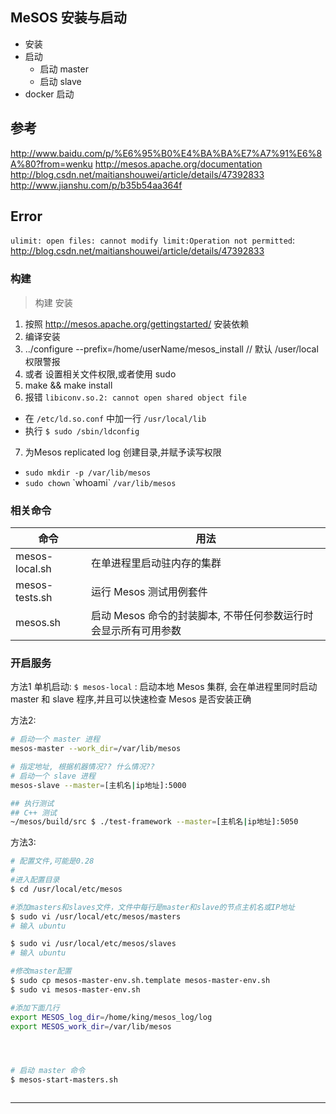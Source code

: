 ## MeSOS 安装与启动

- 安装
- 启动
    - 启动 master
    - 启动 slave
- docker 启动


## 参考
<http://www.baidu.com/p/%E6%95%B0%E4%BA%BA%E7%A7%91%E6%8A%80?from=wenku>
<http://mesos.apache.org/documentation>
<http://blog.csdn.net/maitianshouwei/article/details/47392833>
<http://www.jianshu.com/p/b35b54aa364f>

## Error

`ulimit: open files: cannot modify limit:Operation not permitted`:
<http://blog.csdn.net/maitianshouwei/article/details/47392833>

### 构建

> 构建 安装

1. 按照 <http://mesos.apache.org/gettingstarted/> 安装依赖
2. 编译安装
3. ../configure --prefix=/home/userName/mesos_install // 默认 /user/local 权限警报
4. 或者 设置相关文件权限,或者使用 sudo
5. make && make install
6. 报错 `libiconv.so.2: cannot open shared object file`
  - 在 `/etc/ld.so.conf` 中加一行 `/usr/local/lib`
  - 执行 `$ sudo /sbin/ldconfig`
7. 为Mesos replicated log 创建目录,并赋予读写权限
  - `sudo mkdir -p /var/lib/mesos`
  - `sudo chown` &#96;whoami&#96; `/var/lib/mesos`

### 相关命令

| 命令       | 用法            |
| --------- | --------------- |
| mesos-local.sh | 在单进程里启动驻内存的集群 |
| mesos-tests.sh | 运行 Mesos 测试用例套件 |
| mesos.sh       | 启动 Mesos 命令的封装脚本, 不带任何参数运行时会显示所有可用参数 |

### 开启服务

方法1 单机启动:
`$ mesos-local` : 启动本地 Mesos 集群, 会在单进程里同时启动 master 和 slave 程序,并且可以快速检查 Mesos 是否安装正确

方法2:
```bash
# 启动一个 master 进程
mesos-master --work_dir=/var/lib/mesos

# 指定地址, 根据机器情况?? 什么情况??
# 启动一个 slave 进程
mesos-slave --master=[主机名|ip地址]:5000

## 执行测试
## C++ 测试
~/mesos/build/src $ ./test-framework --master=[主机名|ip地址]:5050
```

方法3:
```bash
# 配置文件,可能是0.28
#
#进入配置目录
$ cd /usr/local/etc/mesos

#添加masters和slaves文件，文件中每行是master和slave的节点主机名或IP地址
$ sudo vi /usr/local/etc/mesos/masters
# 输入 ubuntu

$ sudo vi /usr/local/etc/mesos/slaves
# 输入 ubuntu

#修改master配置
$ sudo cp mesos-master-env.sh.template mesos-master-env.sh
$ sudo vi mesos-master-env.sh

#添加下面几行
export MESOS_log_dir=/home/king/mesos_log/log
export MESOS_work_dir=/var/lib/mesos




# 启动 master 命令
$ mesos-start-masters.sh



```



- - -
